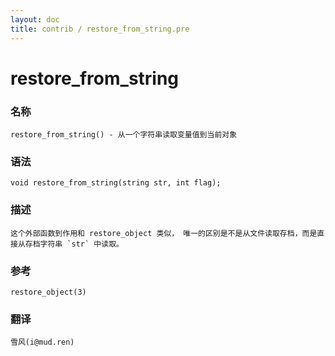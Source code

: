 ```yaml
---
layout: doc
title: contrib / restore_from_string.pre
---
```

# restore_from_string

### 名称

    restore_from_string() - 从一个字符串读取变量值到当前对象

### 语法

    void restore_from_string(string str, int flag);

### 描述

    这个外部函数到作用和 restore_object 类似， 唯一的区别是不是从文件读取存档，而是直接从存档字符串 `str` 中读取。

### 参考

    restore_object(3)

### 翻译

    雪风(i@mud.ren)
